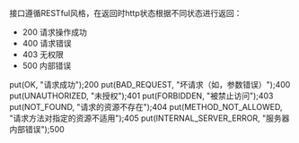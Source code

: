 接口遵循RESTful风格，在返回时http状态根据不同状态进行返回：
* 200 请求操作成功
* 400 请求错误
* 403 无权限
* 500 内部错误

put(OK, "请求成功");200
put(BAD_REQUEST, "坏请求（如，参数错误）");400
put(UNAUTHORIZED, "未授权");401
put(FORBIDDEN, "被禁止访问");403
put(NOT_FOUND, "请求的资源不存在");404
put(METHOD_NOT_ALLOWED, "请求方法对指定的资源不适用");405
put(INTERNAL_SERVER_ERROR, "服务器内部错误");500